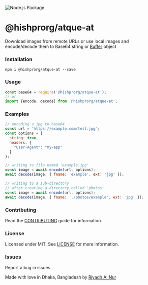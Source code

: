 ![Node.js Package](https://github.com/hishprorg/atque-at/workflows/Node.js%20Package/badge.svg?branch=master)  

@hishprorg/atque-at
=================

Download images from remote URLs or use local images and encode/decode them to Base64 string or [Buffer](https://nodejs.org/api/buffer.html) object

### Installation  
`npm i @hishprorg/atque-at --save`  

### Usage  
```js
const base64 = require('@hishprorg/atque-at');
// or
import {encode, decode} from '@hishprorg/atque-at';
```   

### Examples
```js
// encoding a jpg to base64
const url = 'https://example.com/test.jpg';
const options = {
  string: true,
  headers: {
    "User-Agent": "my-app"
  }
};

// writing to file named 'example.jpg'
const image = await encode(url, options);
await decode(image, { fname: 'example', ext: 'jpg' });

// writing to a sub-directory
// after creating a directory called 'photos'
const image = await encode(url, options);
await decode(image, { fname: './photos/example', ext: 'jpg' });
```  

### Contributing
Read the [CONTRIBUTING](CONTRIBUTING.md) guide for information.  

### License  
Licensed under MIT. See [LICENSE](LICENSE) for more information.  

### Issues  
Report a bug in issues.   

Made with love in Dhaka, Bangladesh by [Riyadh Al Nur](https://verticalaxisbd.com)
